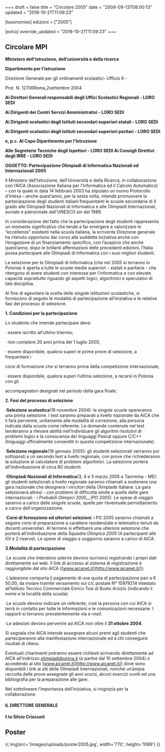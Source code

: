 +++
draft = false
title = "Circolare 2005"
date = "2004-09-13T08:00:13"
updated = "2016-10-21T11:09:23"

[taxonomies]
edizioni = ["2005"]

[extra]
override_updated = "2016-10-21T11:09:23"
+++
## Circolare MPI

**Ministero dell’istruzione, dell’università e della ricerca**

**Dipartimento per l’istruzione**

Direzione Generale per gli ordinamenti scolastici- Ufficio 6 -

Prot. N. 12706Roma,2settembre 2004

**Ai Direttori Generali responsabili degli Uffici Scolastici Regionali - LORO SEDI**

**Ai Dirigenti dei Centri Servizi Amministrativi - LORO SEDI**

**Ai Dirigenti scolastici degli Istituti secondari superiori statali - LORO SEDI**

**Ai Dirigenti scolastici degli Istituti secondari superiori paritari - LORO SEDI**

**e, p.c. Al Capo Dipartimento per l’Istruzione**

**Alle Segreterie Tecniche degli Ispettori - LORO SEDI Ai Consigli Direttivi degli IRRE - LORO SEDI**

**OGGETTO: Partecipazione Olimpiadi di Informatica Nazionali ed Internazionali 2005**

Il Ministero dell’Istruzione, dell’Università e della Ricerca, in collaborazione con l’AICA (Associazione Italiana per l’Informatica ed il Calcolo Automatico) – con la quale in data 14 febbraio 2003 ha stipulato un nuovo Protocollo d’intesa – anche quest’anno, per la sesta volta, intende promuovere la partecipazione degli studenti italiani frequentanti le scuole secondarie di II grado alle Olimpiadi Nazionali di Informatica e alle Olimpiadi Internazionali, avviate e patrocinate dall’UNESCO sin dal 1989.

In considerazione del fatto che la partecipazione degli studenti rappresenta un momento significativo che tende a far emergere e valorizzare le “eccellenze” esistenti nella scuola italiana, la scrivente Direzione generale ha ritenuto opportuno dar corso alla suddetta iniziativa anche con l’erogazione di un finanziamento specifico, con l’auspicio che anche quest’anno, dopo le brillanti affermazioni delle precedenti edizioni, l’Italia possa partecipare alle Olimpiadi di Informatica con i suoi migliori studenti.

La selezione per le Olimpiadi di Informatica (che nel 2005 si terranno in Polonia) è aperta a tutte le scuole medie superiori - statali e paritarie - che ritengono di avere studenti con interesse per l’informatica e con elevate capacità soprattutto riguardo gli aspetti logici, algoritmici e speculativi di tale disciplina.

Al fine di agevolare la scelta delle singole istituzioni scolastiche, si forniscono di seguito le modalità di partecipazione all’iniziativa e le relative fasi del processo di selezione.

**1. Condizioni per la partecipazione**

Lo studente che intende partecipare deve:

· essere iscritto all’ultimo triennio;

· non compiere 20 anni prima del 1 luglio 2005;

· essere disponibile, qualora superi le prime prove di selezione, a frequentare i

corsi di formazione che si terranno prima della competizione internazionale;

· essere disponibile, qualora superi l’ultima selezione, a recarsi in Polonia con gli

accompagnatori designati nel periodo della gara finale.

**2. Fasi del processo di selezione**

·**Selezione scolastica**(18 novembre 2004): le singole scuole opereranno una prima selezione. I test saranno preparati a livello nazionale da AICA che li farà pervenire, unitamente alle modalità di correzione, alla persona indicata dalla scuola come referente. Le domande contenute nel test tenderanno a rilevare abilità nell’individuare gli algoritmi risolutivi di problemi logici e la conoscenza dei linguaggi Pascal oppure C/C++ (linguaggi ufficialmente consentiti in questa competizione internazionale).

·**Selezione regionale**(18 gennaio 2005): gli studenti selezionati verranno poi sottoposti a un secondo test a livello regionale, con prove che richiederanno la soluzione al calcolatore di problemi algoritmici. La selezione porterà all’individuazione di circa 80 studenti.

·**Olimpiadi Nazionali di Informatica**(3, 4 e 5 marzo 2005 a Taormina - ME): gli studenti selezionati a livello regionale saranno chiamati a sostenere una gara nazionale che designerà i vincitori della Olimpiade Italiana. La gara selezionerà altresì - con problemi di difficoltà simile a quella delle gare internazionali - i _Probabili Olimpici 2005\_\_(PO 2005)._ Le spese di viaggio saranno a carico delle singole scuole, quelle per l’eventuale pernottamento a carico dell'organizzazione.

·**Corsi di formazione ed ulteriori selezioni**: i PO 2005 saranno chiamati a seguire corsi di preparazione a carattere residenziale e telematico tenuti da docenti universitari. Al termine si effettuerà una ulteriore selezione che porterà all’individuazione della _Squadra Olimpica 2005_ (4 partecipanti alle IOI e 2 riserve). Le spese di viaggio e soggiorno saranno a carico di AICA.

**3.Modalità di partecipazione**

·Le scuole che intendono aderire devono iscriversi registrando i propri dati direttamente sul web. Il link di accesso al sistema di registrazione è raggiungibile dal sito AICA ([www.aicanet.it](http://www.aicanet.it/)).

·L’adesione comporta il pagamento di una quota di partecipazione pari a € 50,00, da inviare tramite versamento sul c/c postale N° 15979214 intestato all’Istituto Tecnico Commerciale Enrico Tosi di Busto Arsizio (indicando il nome e la località della scuola).

·Le scuole devono indicare un referente, cioè la persona con cui AICA si terrà in contatto per tutte le informazioni e le comunicazioni necessarie. I rapporti si terranno prevalentemente via _e-mail_.

·Le adesioni devono pervenire ad AICA non oltre il **31 ottobre 2004**.

Si segnala che AICA intende assegnare alcuni premi agli studenti che parteciperanno alla manifestazione internazionale ed a chi conseguirà risultati di rilievo.

Eventuali chiarimenti potranno essere richiesti scrivendo direttamente ad AICA all’indirizzo [olimpiadi@unina.it](mailto:olimpiadi@unina.it) (a partire dal 10 settembre 2004) o accedendo al sito [www.aicanet.it](http://www.aicanet.it/) dove sono disponibili i link ai siti delle Olimpiadi Internazionali, nonché un’ampia raccolta delle prove assegnate gli anni scorsi, alcuni esercizi svolti ed una bibliografia per la preparazione alle gare.

Nel sottolineare l’importanza dell’iniziativa, si ringrazia per la collaborazione.

#### IL DIRETTORE GENERALE

#### f.to Silvio Criscuoli

## Poster

<div style="text-align: center;">

{{ img(src='/images/uploads/poster2005.jpg', width='770', height='1089') }}

</div>

